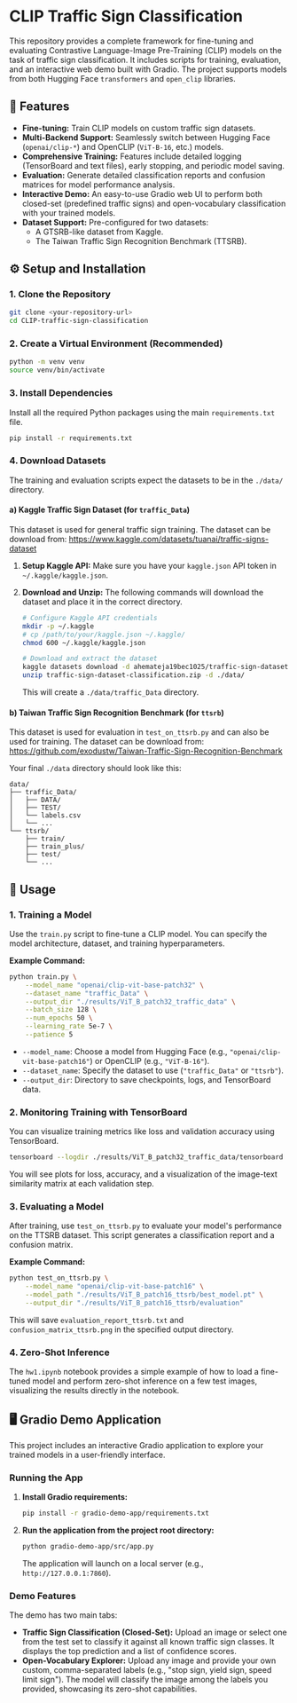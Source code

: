 # CLIP Traffic Sign Classification

This repository provides a complete framework for fine-tuning and evaluating Contrastive Language-Image Pre-Training (CLIP) models on the task of traffic sign classification. It includes scripts for training, evaluation, and an interactive web demo built with Gradio. The project supports models from both Hugging Face `transformers` and `open_clip` libraries.

## 🌟 Features

  - **Fine-tuning:** Train CLIP models on custom traffic sign datasets.
  - **Multi-Backend Support:** Seamlessly switch between Hugging Face (`openai/clip-*`) and OpenCLIP (`ViT-B-16`, etc.) models.
  - **Comprehensive Training:** Features include detailed logging (TensorBoard and text files), early stopping, and periodic model saving.
  - **Evaluation:** Generate detailed classification reports and confusion matrices for model performance analysis.
  - **Interactive Demo:** An easy-to-use Gradio web UI to perform both closed-set (predefined traffic signs) and open-vocabulary classification with your trained models.
  - **Dataset Support:** Pre-configured for two datasets:
      - A GTSRB-like dataset from Kaggle.
      - The Taiwan Traffic Sign Recognition Benchmark (TTSRB).

## ⚙️ Setup and Installation

### 1\. Clone the Repository

```bash
git clone <your-repository-url>
cd CLIP-traffic-sign-classification
```

### 2\. Create a Virtual Environment (Recommended)

```bash
python -m venv venv
source venv/bin/activate
```

### 3\. Install Dependencies

Install all the required Python packages using the main `requirements.txt` file.

```bash
pip install -r requirements.txt
```

### 4\. Download Datasets

The training and evaluation scripts expect the datasets to be in the `./data/` directory.

#### a) Kaggle Traffic Sign Dataset (for `traffic_Data`)

This dataset is used for general traffic sign training.
The dataset can be download from: https://www.kaggle.com/datasets/tuanai/traffic-signs-dataset

1.  **Setup Kaggle API:** Make sure you have your `kaggle.json` API token in `~/.kaggle/kaggle.json`.

2.  **Download and Unzip:** The following commands will download the dataset and place it in the correct directory.

    ```bash
    # Configure Kaggle API credentials
    mkdir -p ~/.kaggle
    # cp /path/to/your/kaggle.json ~/.kaggle/
    chmod 600 ~/.kaggle/kaggle.json

    # Download and extract the dataset
    kaggle datasets download -d ahemateja19bec1025/traffic-sign-dataset-classification
    unzip traffic-sign-dataset-classification.zip -d ./data/
    ```

    This will create a `./data/traffic_Data` directory.

#### b) Taiwan Traffic Sign Recognition Benchmark (for `ttsrb`)

This dataset is used for evaluation in `test_on_ttsrb.py` and can also be used for training.
The dataset can be download from: https://github.com/exodustw/Taiwan-Traffic-Sign-Recognition-Benchmark


Your final `./data` directory should look like this:

```
data/
├── traffic_Data/
│   ├── DATA/
│   ├── TEST/
│   └── labels.csv
│   └── ...
└── ttsrb/
    ├── train/
    ├── train_plus/
    ├── test/
    └── ...
```

## 🚀 Usage

### 1\. Training a Model

Use the `train.py` script to fine-tune a CLIP model. You can specify the model architecture, dataset, and training hyperparameters.

**Example Command:**

```bash
python train.py \
    --model_name "openai/clip-vit-base-patch32" \
    --dataset_name "traffic_Data" \
    --output_dir "./results/ViT_B_patch32_traffic_data" \
    --batch_size 128 \
    --num_epochs 50 \
    --learning_rate 5e-7 \
    --patience 5
```

  - `--model_name`: Choose a model from Hugging Face (e.g., `"openai/clip-vit-base-patch16"`) or OpenCLIP (e.g., `"ViT-B-16"`).
  - `--dataset_name`: Specify the dataset to use (`"traffic_Data"` or `"ttsrb"`).
  - `--output_dir`: Directory to save checkpoints, logs, and TensorBoard data.

### 2\. Monitoring Training with TensorBoard

You can visualize training metrics like loss and validation accuracy using TensorBoard.

```bash
tensorboard --logdir ./results/ViT_B_patch32_traffic_data/tensorboard
```

You will see plots for loss, accuracy, and a visualization of the image-text similarity matrix at each validation step.

### 3\. Evaluating a Model

After training, use `test_on_ttsrb.py` to evaluate your model's performance on the TTSRB dataset. This script generates a classification report and a confusion matrix.

**Example Command:**

```bash
python test_on_ttsrb.py \
    --model_name "openai/clip-vit-base-patch16" \
    --model_path "./results/ViT_B_patch16_ttsrb/best_model.pt" \
    --output_dir "./results/ViT_B_patch16_ttsrb/evaluation"
```

This will save `evaluation_report_ttsrb.txt` and `confusion_matrix_ttsrb.png` in the specified output directory.

### 4\. Zero-Shot Inference

The `hw1.ipynb` notebook provides a simple example of how to load a fine-tuned model and perform zero-shot inference on a few test images, visualizing the results directly in the notebook.

## 🖥️ Gradio Demo Application

This project includes an interactive Gradio application to explore your trained models in a user-friendly interface.

### Running the App

1.  **Install Gradio requirements:**

    ```bash
    pip install -r gradio-demo-app/requirements.txt
    ```

2.  **Run the application from the project root directory:**

    ```bash
    python gradio-demo-app/src/app.py
    ```

    The application will launch on a local server (e.g., `http://127.0.0.1:7860`).

### Demo Features

The demo has two main tabs:

  - **Traffic Sign Classification (Closed-Set):** Upload an image or select one from the test set to classify it against all known traffic sign classes. It displays the top prediction and a list of confidence scores.
  - **Open-Vocabulary Explorer:** Upload any image and provide your own custom, comma-separated labels (e.g., "stop sign, yield sign, speed limit sign"). The model will classify the image among the labels you provided, showcasing its zero-shot capabilities.

